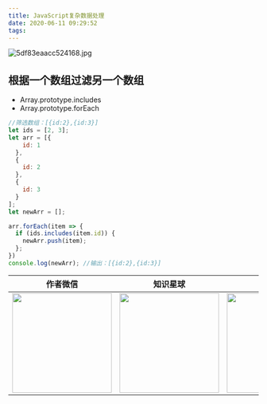 ```yaml
---
title: JavaScript复杂数据处理
date: 2020-06-11 09:29:52
tags:
---
```


![5df83eaacc524168.jpg](https://i.loli.net/2020/07/03/8Klm6nzZgGTbWVY.jpg)

<!--more-->

## 根据一个数组过滤另一个数组

- Array.prototype.includes
- Array.prototype.forEach

```js
//筛选数组：[{id:2},{id:3}]
let ids = [2, 3];
let arr = [{
    id: 1
  },
  {
    id: 2
  },
  {
    id: 3
  }
];
let newArr = [];

arr.forEach(item => {
  if (ids.includes(item.id)) {
    newArr.push(item);
  };
})
console.log(newArr); //输出：[{id:2},{id:3}]
```

|                           作者微信                           |                           知识星球                           |                           赞赏作者                           |
| :----------------------------------------------------------: | :----------------------------------------------------------: | :----------------------------------------------------------: |
| <img src="https://i.loli.net/2020/02/22/q2tLiGYvhIxm3Fl.jpg" width="200px"/> | <img src="https://i.loli.net/2020/02/22/AQzLmDPopb1ufsG.png" width="200px"/> | <img src="https://i.loli.net/2020/02/23/q56X1eYZuITQpsj.png" width="200px"/> |
